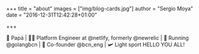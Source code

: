 +++
title = "about"
images = ["img/blog-cards.jpg"]
author = "Sergio Moya"
date = "2016-12-31T12:42:28+01:00"

+++

👶 Papá | 👨‍💻 Platform Engineer at @netlify, formerly @newrelic | 📣 Running @golangbcn | 📢 Co-founder @bcn_eng | 🛩️ Light sport HELLO YOU ALL!
